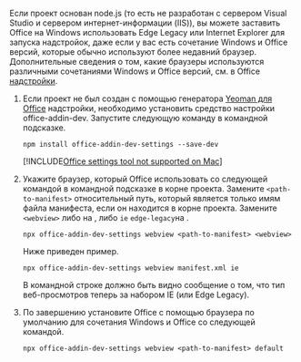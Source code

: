 Если проект основан node.js (то есть не разработан с сервером Visual Studio и сервером интернет-информации (IIS)), вы можете заставить Office на Windows использовать Edge Legacy или Internet Explorer для запуска надстройок, даже если у вас есть сочетание Windows и Office версий, которые обычно используют более недавний браузер. Дополнительные сведения о том, какие браузеры используются различными сочетаниями Windows и Office версий, см. в Office [надстройки](../concepts/browsers-used-by-office-web-add-ins.md).

1. Если проект не был  создан с помощью генератора [Yeoman для Office](../develop/yeoman-generator-overview.md) надстройки, необходимо установить средство настройки office-addin-dev. Запустите следующую команду в командной подсказке.

    ```command&nbsp;line
    npm install office-addin-dev-settings --save-dev
    ```

    [!INCLUDE[Office settings tool not supported on Mac](../includes/tool-nonsupport-mac-note.md)]

1. Укажите браузер, который Office использовать со следующей командой в командной подсказке в корне проекта. Замените `<path-to-manifest>` относительный путь, который является только имям файла манифеста, если он находится в корне проекта. Замените `<webview>` либо на , либо `ie` `edge-legacy`на .

    ```command&nbsp;line
    npx office-addin-dev-settings webview <path-to-manifest> <webview>
    ```

    Ниже приведен пример.

    ```command&nbsp;line
    npx office-addin-dev-settings webview manifest.xml ie
    ```

    В командной строке должно быть видно сообщение о том, что тип веб-просмотров теперь за набором IE (или Edge Legacy).

1. По завершению установите Office с помощью браузера по умолчанию для сочетания Windows и Office со следующей командой.

    ```command&nbsp;line
    npx office-addin-dev-settings webview <path-to-manifest> default
    ```
